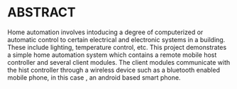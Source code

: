 # ABSTRACT
Home automation involves intoducing a degree of computerized or automatic control to certain electrical and electronic systems in a building. These include lighting, temperature control, etc. This project demonstrates a simple home automation system which contains a remote mobile host controller and several client modules. The client modules communicate with the hist controller through a wireless device such as a bluetooth enabled mobile phone, in this case , an android based smart phone.
